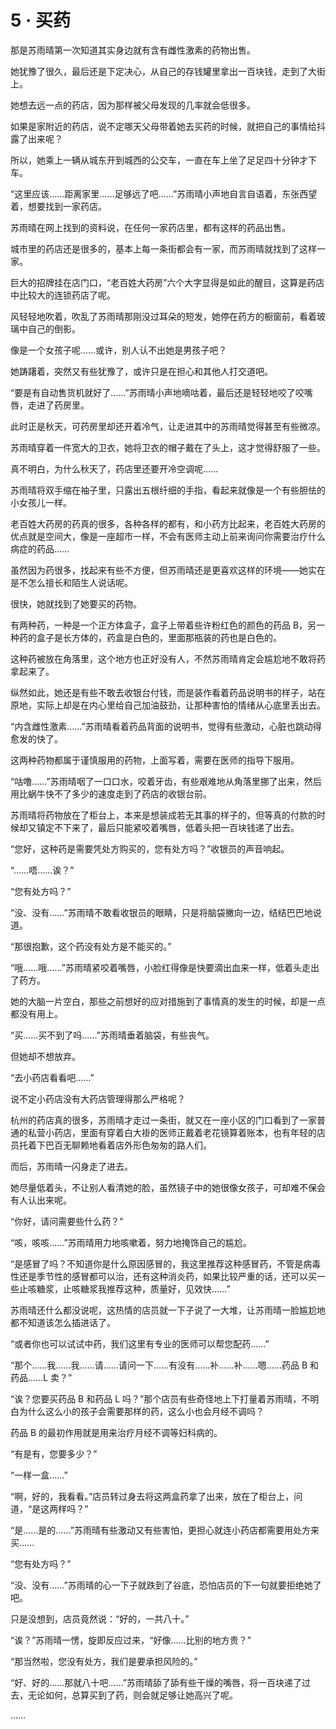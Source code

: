 # 5 · 买药

那是苏雨晴第一次知道其实身边就有含有雌性激素的药物出售。

她犹豫了很久，最后还是下定决心，从自己的存钱罐里拿出一百块钱，走到了大街上。

她想去远一点的药店，因为那样被父母发现的几率就会低很多。

如果是家附近的药店，说不定哪天父母带着她去买药的时候，就把自己的事情给抖露了出来呢？

所以，她乘上一辆从城东开到城西的公交车，一直在车上坐了足足四十分钟才下车。

“这里应该……距离家里……足够远了吧……”苏雨晴小声地自言自语着，东张西望着，想要找到一家药店。

苏雨晴在网上找到的资料说，在任何一家药店里，都有这样的药品出售。

城市里的药店还是很多的，基本上每一条街都会有一家，而苏雨晴就找到了这样一家。

巨大的招牌挂在店门口，“老百姓大药房”六个大字显得是如此的醒目，这算是药店中比较大的连锁药店了呢。

风轻轻地吹着，吹乱了苏雨晴那刚没过耳朵的短发，她停在药方的橱窗前，看着玻璃中自己的倒影。

像是一个女孩子呢……或许，别人认不出她是男孩子吧？

她踌躇着，突然又有些犹豫了，或许只是在担心和其他人打交道吧。

“要是有自动售货机就好了……”苏雨晴小声地嘀咕着，最后还是轻轻地咬了咬嘴唇，走进了药房里。

此时正是秋天，可药房里却还开着冷气，让走进其中的苏雨晴觉得甚至有些微凉。

苏雨晴穿着一件宽大的卫衣，她将卫衣的帽子戴在了头上，这才觉得舒服了一些。

真不明白，为什么秋天了，药店里还要开冷空调呢……

苏雨晴将双手缩在袖子里，只露出五根纤细的手指，看起来就像是一个有些胆怯的小女孩儿一样。

老百姓大药房的药真的很多，各种各样的都有，和小药方比起来，老百姓大药房的优点就是空间大，像是一座超市一样，不会有医师主动上前来询问你需要治疗什么病症的药品……

虽然因为药很多，找起来有些不方便，但苏雨晴还是更喜欢这样的环境——她实在是不怎么擅长和陌生人说话呢。

很快，她就找到了她要买的药物。

有两种药，一种是一个正方体盒子，盒子上带着些许粉红色的颜色的药品 B，另一种药的盒子是长方体的，药盒是白色的，里面那瓶装的药也是白色的。

这种药被放在角落里，这个地方也正好没有人，不然苏雨晴肯定会尴尬地不敢将药拿起来了。

纵然如此，她还是有些不敢去收银台付钱，而是装作看着药品说明书的样子，站在原地，实际上却是在内心里给自己加油鼓劲，让那种害怕的情绪从心底里丢出去。

“内含雌性激素……”苏雨晴看着药品背面的说明书，觉得有些激动，心脏也跳动得愈发的快了。

这两种药物都属于谨慎服用的药物，上面写着，需要在医师的指导下服用。

“咕噜……”苏雨晴咽了一口口水，咬着牙齿，有些艰难地从角落里挪了出来，然后用比蜗牛快不了多少的速度走到了药店的收银台前。

苏雨晴将药物放在了柜台上，本来是想装成若无其事的样子的，但等真的付款的时候却又镇定不下来了，最后只能紧咬着嘴唇，低着头把一百块钱递了出去。

“您好，这种药是需要凭处方购买的，您有处方吗？”收银员的声音响起。

“……唔……诶？”

“您有处方吗？”

“没、没有……”苏雨晴不敢看收银员的眼睛，只是将脑袋撇向一边，结结巴巴地说道。

“那很抱歉，这个药没有处方是不能买的。”

“哦……哦……”苏雨晴紧咬着嘴唇，小脸红得像是快要滴出血来一样，低着头走出了药方。

她的大脑一片空白，那些之前想好的应对措施到了事情真的发生的时候，却是一点都没有用上。

“买……买不到了吗……”苏雨晴垂着脑袋，有些丧气。

但她却不想放弃。

“去小药店看看吧……”

说不定小药店没有大药店管理得那么严格呢？

杭州的药店真的很多，苏雨晴才走过一条街，就又在一座小区的门口看到了一家普通的私营小药店，里面有穿着白大褂的医师正戴着老花镜算着账本，也有年轻的店员托着下巴百无聊赖地看着店外形色匆匆的路人们。

而后，苏雨晴一闪身走了进去。

她尽量低着头，不让别人看清她的脸，虽然镜子中的她很像女孩子，可却难不保会有人认出来呢。

“你好，请问需要些什么药？”

“咳，咳咳……”苏雨晴用力地咳嗽着，努力地掩饰自己的尴尬。

“是感冒了吗？不知道你是什么原因感冒的，我这里推荐这种感冒药，不管是病毒性还是季节性的感冒都可以治，还有这种消炎药，如果比较严重的话，还可以买一些止咳糖浆，止咳糖浆我推荐这种，质量好，见效快……”

苏雨晴还什么都没说呢，这热情的店员就一下子说了一大堆，让苏雨晴一脸尴尬地都不知道该怎么插进话了。

“或者你也可以试试中药，我们这里有专业的医师可以帮您配药……”

“那个……我……我……请……请问一下……有没有……补……补……嗯……药品 B 和药品……L 卖？”

“诶？您要买药品 B 和药品 L 吗？”那个店员有些奇怪地上下打量着苏雨晴，不明白为什么这么小的孩子会需要那样的药，这么小也会月经不调吗？

药品 B 的最初作用就是用来治疗月经不调等妇科病的。

“有是有，您要多少？”

“一样一盒……”

“啊，好的，我看看。”店员转过身去将这两盒药拿了出来，放在了柜台上，问道，“是这两样吗？”

“是……是的……”苏雨晴有些激动又有些害怕，更担心就连小药店都需要用处方来买……

“您有处方吗？”

“没、没有……”苏雨晴的心一下子就跌到了谷底，恐怕店员的下一句就要拒绝她了吧。

只是没想到，店员竟然说：“好的，一共八十。”

“诶？”苏雨晴一愣，旋即反应过来，“好像……比别的地方贵？”

“那当然啦，您没有处方，我们是要承担风险的。”

“好、好的……那就八十吧……”苏雨晴舔了舔有些干燥的嘴唇，将一百块递了过去，无论如何，总算买到了药，则会就足够让她高兴了呢。

……
